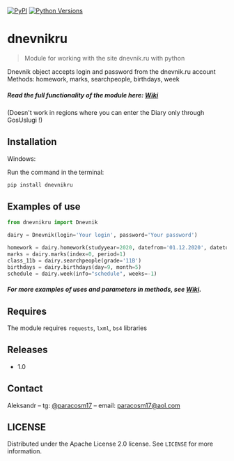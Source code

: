 [![PyPI](https://img.shields.io/pypi/v/dnevnikru)](https://pypi.org/project/dnevnikru/)
[![Python Versions](https://img.shields.io/pypi/pyversions/dnevnikru)](https://pypi.org/project/dnevnikru)
# dnevnikru

> Module for working with the site dnevnik.ru with python

Dnevnik object accepts login and password from the dnevnik.ru account <br/>
Methods: homework, marks, searchpeople, birthdays, week <br>
##### Read the full functionality of the module here: [Wiki][wiki] <br>
(Doesn't work in regions where you can enter the Diary only through GosUslugi !)
## Installation

Windows:

Run the command in the terminal: <br>
```cmd
pip install dnevnikru
```

## Examples of use

```python
from dnevnikru import Dnevnik

dairy = Dnevnik(login='Your login', password='Your password')

homework = dairy.homework(studyyear=2020, datefrom='01.12.2020', dateto='30.12.2020')
marks = dairy.marks(index=0, period=1)
class_11b = dairy.searchpeople(grade='11B')
birthdays = dairy.birthdays(day=9, month=5)
schedule = dairy.week(info="schedule", weeks=-1)
```

#### _For more examples of uses and parameters in methods, see [Wiki][wiki]._

## Requires

The module requires `requests`, `lxml`, `bs4` libraries

## Releases

* 1.0

## Contact

Aleksandr – tg: [@paracosm17](https://t.me/paracosm17) – email: paracosm17@aol.com <br>

## LICENSE
Distributed under the Apache License 2.0 license. See ``LICENSE`` for more information.

<!-- Markdown link & img dfn's -->
[npm-image]: https://img.shields.io/npm/v/datadog-metrics.svg?style=flat-square
[npm-url]: https://npmjs.org/package/datadog-metrics
[npm-downloads]: https://img.shields.io/npm/dm/datadog-metrics.svg?style=flat-square
[travis-image]: https://img.shields.io/travis/dbader/node-datadog-metrics/master.svg?style=flat-square
[travis-url]: https://travis-ci.org/dbader/node-datadog-metrics
[wiki]: https://github.com/paracosm17/dnevnikru/wiki
